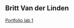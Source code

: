 ## Britt Van der Linden

[Portfolio lab 1](https://github.com/BramTheunis/2imd-webtech3-lab1.git)


